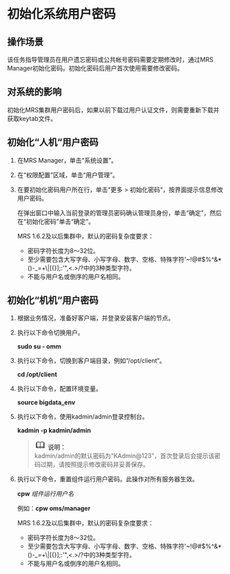 # 初始化系统用户密码<a name="ZH-CN_TOPIC_0174499511"></a>

## 操作场景<a name="zh-cn_topic_0139052707_zh-cn_topic_0050661075_zh-cn_topic_0043021171_section55585170153914"></a>

该任务指导管理员在用户遗忘密码或公共帐号密码需要定期修改时，通过MRS Manager初始化密码。初始化密码后用户首次使用需要修改密码。

## 对系统的影响<a name="zh-cn_topic_0139052707_zh-cn_topic_0050661075_zh-cn_topic_0043021171_section26783154161543"></a>

初始化MRS集群用户密码后，如果以前下载过用户认证文件，则需要重新下载并获取keytab文件。

## 初始化“人机“用户密码<a name="zh-cn_topic_0139052707_zh-cn_topic_0050661075_section52141076144039"></a>

1.  在MRS Manager，单击“系统设置”。
2.  在“权限配置”区域，单击“用户管理”。
3.  在要初始化密码用户所在行，单击“更多  \>  初始化密码“，按界面提示信息修改用户密码。

    在弹出窗口中输入当前登录的管理员密码确认管理员身份，单击“确定”，然后在“初始化密码”单击“确定”。

    MRS 1.6.2及以后集群中，默认的密码复杂度要求：

    -   密码字符长度为8～32位。
    -   至少需要包含大写字母、小写字母、数字、空格、特殊字符'\~!@\#$%^&\*\(\)-\_=+\\|\[\{\}\];:'",<.\>/?中的3种类型字符。
    -   不能与用户名或倒序的用户名相同。


## 初始化“机机“用户密码<a name="zh-cn_topic_0139052707_zh-cn_topic_0050661075_section59120230144817"></a>

1.  根据业务情况，准备好客户端，并登录安装客户端的节点。
2.  执行以下命令切换用户。

    **sudo su - omm**

3.  执行以下命令，切换到客户端目录，例如“/opt/client“。

    **cd /opt/client**

4.  执行以下命令，配置环境变量。

    **source bigdata\_env**

5.  执行以下命令，使用kadmin/admin登录控制台。

    **kadmin -p kadmin/admin**

    >![](public_sys-resources/icon-note.gif) **说明：**   
    >kadmin/admin的默认密码为“KAdmin@123”，首次登录后会提示该密码过期，请按照提示修改密码并妥善保存。  

6.  执行以下命令，重置组件运行用户密码。此操作对所有服务器生效。

    **cpw** _组件运行用户名_

    例如：**cpw oms/manager**

    MRS 1.6.2及以后集群中，默认的密码复杂度要求：

    -   密码字符长度为8～32位。
    -   至少需要包含大写字母、小写字母、数字、空格、特殊字符'\~!@\#$%^&\*\(\)-\_=+\\|\[\{\}\];:'",<.\>/?中的3种类型字符。
    -   不能与用户名或倒序的用户名相同。


